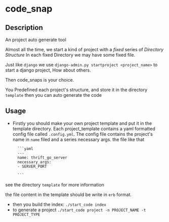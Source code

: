 # code_snap
## Description
An project auto generate tool

Almost all the time, we start a kind of  project with a *fixed* series of *Directory Structure*
In each fixed Directory we may have some fixed file.

Just like `django` we use `django-admin.py startproject <project_name>` to start a django project,
How about others.

Then code_snaps is your choice.

You Predefined each project's structure, and store it in the directory `template` then you can auto
generate the code

## Usage

+ Firstly you should make your own project template and put it in the template directory.
Each project_template contains a yaml formatted config file called `.config.yml`.  The config file contains the project's name
in `name` filed and a series necessary args.
the file like that

        ```yaml
        ---
        name: thrift_go_server
        necessary_args:
        - SERVER_PORT

        ```

see the directory `template` for more information

the file content in the template should be write in `erb` format.

+ then you build the index: `./start_code index`
+ to generate a project `./start_code project -n PROJECT_NAME -t PROJECT_TYPE`

